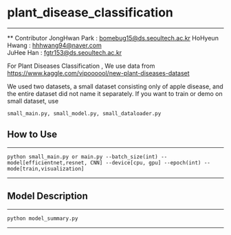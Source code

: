 # plant_disease_classification

----------------------

** Contributor
JongHwan Park : bomebug15@ds.seoultech.ac.kr
HoHyeun Hwang : hhhwang94@naver.com   
JuHee Han : fgtr153@ds.seoultech.ac.kr

For Plant Diseases Classification , We use data from https://www.kaggle.com/vipoooool/new-plant-diseases-dataset

We used two datasets, a small dataset consisting only of apple disease, and the entire dataset did not name it separately. 
If you want to train or demo on small dataset, use 
```
small_main.py, small_model.py, small_dataloader.py
```

## How to Use
-----------------
```
python small_main.py or main.py --batch_size(int) --model[efficientnet,resnet, CNN] --device[cpu, gpu] --epoch(int) --mode[train,visualization]
```
--------------

## Model Description
------------
```
python model_summary.py
```
-----------
